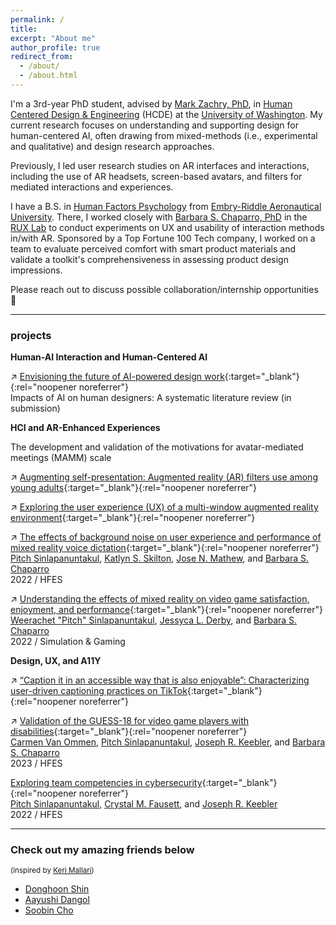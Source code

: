 ```yaml
---
permalink: /
title:
excerpt: "About me"
author_profile: true
redirect_from: 
  - /about/
  - /about.html
---
```


I'm a 3rd-year PhD student, advised by [Mark Zachry, PhD][mark], in [Human Centered Design & Engineering][hcde] (HCDE) at the [University of Washington][uw]. My current research focuses on understanding and supporting design for human-centered AI, often drawing from mixed-methods (i.e., experimental and qualitative) and design research approaches.

Previously, I led user research studies on AR interfaces and interactions, including the use of AR headsets, screen-based avatars, and filters for mediated interactions and experiences.

I have a B.S. in [Human Factors Psychology][hf] from [Embry-Riddle Aeronautical University][erau]. There, I worked closely with [Barbara S. Chaparro, PhD][barb] in the [RUX Lab][rux] to conduct experiments on UX and usability of interaction methods in/with AR. Sponsored by a Top Fortune 100 Tech company, I worked on a team to evaluate perceived comfort with smart product materials and validate a toolkit's comprehensiveness in assessing product design impressions.

Please reach out to discuss possible collaboration/internship opportunities 🖤

-----

### projects

**Human-AI Interaction and Human-Centered AI**

↗ [Envisioning the future of AI-powered design work](https://www.hcde.washington.edu/news/article/2024-05-14/hcde-design-jam-explores-future-ai-powered-design-work){:target="_blank"}{:rel="noopener noreferrer"}
<br>
Impacts of AI on human designers: A systematic literature review (in submission)

**HCI and AR-Enhanced Experiences**

The development and validation of the motivations for avatar-mediated meetings (MAMM) scale

↗ [Augmenting self-presentation: Augmented reality (AR) filters use among young adults](https://wspitch.github.io/files/Augmenting-Self-Presentation.pdf){:target="_blank"}{:rel="noopener noreferrer"}

↗ [Exploring the user experience (UX) of a multi-window augmented reality environment](https://doi.org/10.3389/frvir.2023.1194019){:target="_blank"}{:rel="noopener noreferrer"}

↗ [The effects of background noise on user experience and performance of mixed reality voice dictation](https://doi.org/10.1177/1071181322661376){:target="_blank"}{:rel="noopener noreferrer"} <br>
[Pitch Sinlapanuntakul][pitch],
[Katlyn S. Skilton][katlyn],
[Jose N. Mathew][jose], and
[Barbara S. Chaparro][barb] <br>
2022 / HFES <br>

↗ [Understanding the effects of mixed reality on video game satisfaction, enjoyment, and performance](https://doi.org/10.1177/10468781221094473){:target="_blank"}{:rel="noopener noreferrer"} <br>
[Weerachet "Pitch" Sinlapanuntakul][pitch],
[Jessyca L. Derby][jess], and
[Barbara S. Chaparro][barb] <br>
2022 / Simulation & Gaming <br>

**Design, UX, and A11Y**

↗ [“Caption it in an accessible way that is also enjoyable”: Characterizing user-driven captioning practices on TikTok](https://doi.org/10.1145/3613904.3642177){:target="_blank"}{:rel="noopener noreferrer"}

↗ [Validation of the GUESS-18 for video game players with disabilities](https://doi.org/10.1177/21695067231196247){:target="_blank"}{:rel="noopener noreferrer"} <br>
[Carmen Van Ommen][carmen],
[Pitch Sinlapanuntakul][pitch],
[Joseph R. Keebler][keebler], and
[Barbara S. Chaparro][barb] <br>
2023 / HFES <br>

[Exploring team competencies in cybersecurity](https://doi.org/10.1177/1071181322661496){:target="_blank"}{:rel="noopener noreferrer"} <br>
[Pitch Sinlapanuntakul][pitch],
[Crystal M. Fausett][crystal], and
[Joseph R. Keebler][keebler] <br>
2022 / HFES <br>

-----

### Check out my amazing friends below
<small> (inspired by [Keri Mallari][keri]) </small>
- [Donghoon Shin][donghoon]
- [Aayushi Dangol][aayushi]
- [Soobin Cho][soobin]





[erau]: https://daytonabeach.erau.edu
[hcde]: https://hcde.washington.edu
[hf]: https://daytonabeach.erau.edu/college-arts-sciences/human-factors
[rux]: https://daytonabeach.erau.edu/about/labs/research-user-experience
[uw]: https://washington.edu


[aayushi]: https://www.linkedin.com/in/aayushi-dangol
[andy]: https://linkedin.com/in/soohyunmoon
[connie]: https://linkedin.com/in/connie-hyyang
[donghoon]: https://donghoon.io
[emma]: https://ej-mcdonnell.github.io
[joey]: http://students.washington.edu/schaferj/
[jon]: https://jonfroehlich.github.io
[julie]: https://julievera.notion.site/julievera/
[kate]: https://kateringland.com
[keri]: https://keri.xyz
[leah]: https://hcde.washington.edu/findlater
[mark]: https://hcde.washington.edu/zachry
[pitch]: https://wspitch.github.io
[soobin]: https://5oobin.github.io/website/
[sophie]: https://linkedin.com/in/sophieparkdesign
[tessa]: https://tessaeagle.github.io


[barb]: https://faculty.erau.edu/Barbara.Chaparro
[carmen]: https://linkedin.com/in/carmen-van-ommen
[crystal]: https://linkedin.com/in/crystal-fausett
[jenna]: https://linkedin.com/in/jenna-korentsides
[jess]: https://linkedin.com/in/jessycaderby
[jose]: https://linkedin.com/in/jose-mathew787
[katlyn]: https://linkedin.com/in/katlyn-skilton
[keebler]: https://faculty.erau.edu/Joseph.Keebler
[kelly]: https://linkedin.com/in/kellyjuneharris
